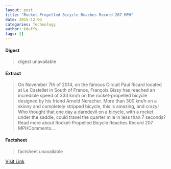 ```yaml
---
layout: post
title: "Rocket-Propelled Bicycle Reaches Record 207 MPH"
date: 2015-12-04
categories: Technology
author: kduffy
tags: []
---
```



#### Digest
>digest unavailable

#### Extract
>On November 7th of 2014, on the famous Circuit Paul Ricard located at Le Castellet in South of France, François Gissy has reached an incredible speed of 333 km/h on the rocket-propelled bicycle designed by his friend Arnold Neracher. More than 300 km/h on a skinny and completely stripped bicycle, this is amazing, and crazy! Who thought that one day a daredevil on a bicycle, with a rocket under the saddle, could travel the quarter mile in less than 7 seconds?Read more about Rocket-Propelled Bicycle Reaches Record 207 MPHComments...

#### Factsheet
>factsheet unavailable

[Visit Link](http://www.pddnet.com/videos/2014/11/rocket-propelled-bicycle-reaches-record-207-mph)


